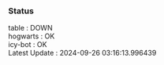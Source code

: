 ### Status


table : DOWN  
hogwarts : OK  
icy-bot : OK  
Latest Update : 2024-09-26 03:16:13.996439
